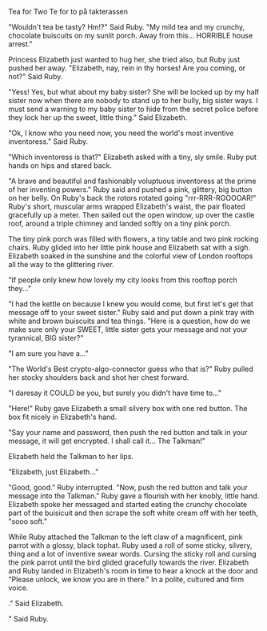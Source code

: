 Tea for Two
Te for to på takterassen

"Wouldn't tea be tasty? Hm!?" Said Ruby. "My mild tea and my crunchy, chocolate buiscuits on my sunlit porch. Away from this... HORRIBLE house arrest."

Princess Elizabeth just wanted to hug her, she tried also, but Ruby just pushed her away.
"Elizabeth, nay, rein in thy horses! Are you coming, or not?" Said Ruby.

"Yess! Yes, but what about my baby sister? She will be locked up by my half sister now when there are nobody to stand up to her bully, big sister ways. I must send a warning to my baby sister to hide from the secret police before they lock her up the sweet, little thing." Said Elizabeth.

"Ok, I know who you need now, you need the world's most inventive inventoress." Said Ruby.

"Which inventoress is that?" Elizabeth asked with a tiny, sly smile. Ruby put hands on hips and stared back.

"A brave and beautiful and fashionably voluptuous inventoress at the prime of her inventing powers." Ruby said and pushed a pink, glittery, big button on her belly. On Ruby's back the rotors rotated going "rrr-RRR-ROOOOAR!" Ruby's short, muscular arms wrapped Elizabeth's waist, the pair floated gracefully up a meter. Then sailed out the open window, up over the castle roof, around a triple chimney and landed softly on a tiny pink porch.


The tiny pink porch was filled with flowers, a tiny table and two pink rocking chairs. Ruby glided into her little pink house and Elizabeth sat with a sigh. Elizabeth soaked in the sunshine and the colorful view of London rooftops all the way to the glittering river.

"If people only knew how lovely my city looks from this rooftop porch they..."

"I had the kettle on because I knew you would come, but first let's get that message off to your sweet sister." Ruby said and put down a pink tray with white and brown buiscuits and tea things. "Here is a question, how do we make sure only your SWEET, little sister gets your message and not your tyrannical, BIG sister?"

"I am sure you have a..."

"The World's Best crypto-algo-connector guess who that is?" Ruby pulled her stocky shoulders back and shot her chest forward.

"I daresay it COULD be you, but surely you didn't have time to..."

"Here!" Ruby gave Elizabeth a small silvery box with one red button. The box fit nicely in Elizabeth's hand.

"Say your name and password, then push the red button and talk in your message, it will get encrypted. I shall call it... The Talkman!"

Elizabeth held the Talkman to her lips.

"Elizabeth, just Elizabeth..."

"Good, good." Ruby interrupted. "Now, push the red button and talk your message into the Talkman." Ruby gave a flourish with her knobly, little hand. Elizabeth spoke her messaged and started eating the crunchy chocolate part of the buisicuit and then scrape the soft white cream off with her teeth, "sooo soft."


While Ruby attached the Talkman to the left claw of a magnificent, pink parrot with a glossy, black tophat. Ruby used a roll of some sticky, silvery, thing and a lot of inventive swear words. Cursing the sticky roll and cursing the pink parrot until the bird glided gracefully towards the river. Elizabeth and Ruby landed in Elizabeth's room in time to hear a knock at the door and "Please unlock, we know you are in there." In a polite, cultured and firm voice.




." Said Elizabeth.

" Said Ruby.